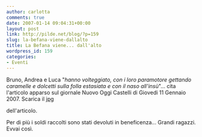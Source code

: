 ```yaml
---
author: carlotta
comments: true
date: 2007-01-14 09:04:31+00:00
layout: post
link: http://pilde.net/blog/?p=159
slug: la-befana-viene-dallalto
title: La Befana viene... dall'alto
wordpress_id: 159
categories:
- Eventi
---
```


Bruno, Andrea e Luca "_hanno volteggiato, con i loro paramotore gettando caramelle e dolcetti sulla folla estasiata e con il naso all'insù_"... cita l'articolo apparso sul giornale Nuovo Oggi Castelli di Giovedi 11 Gennaio 2007. Scarica il [jpg]({{baseurl}}/uploads/2007/01/befana4.jpg)


 dell'articolo.

Per di più i soldi raccolti sono stati devoluti in beneficenza... Grandi ragazzi. Evvai così.

